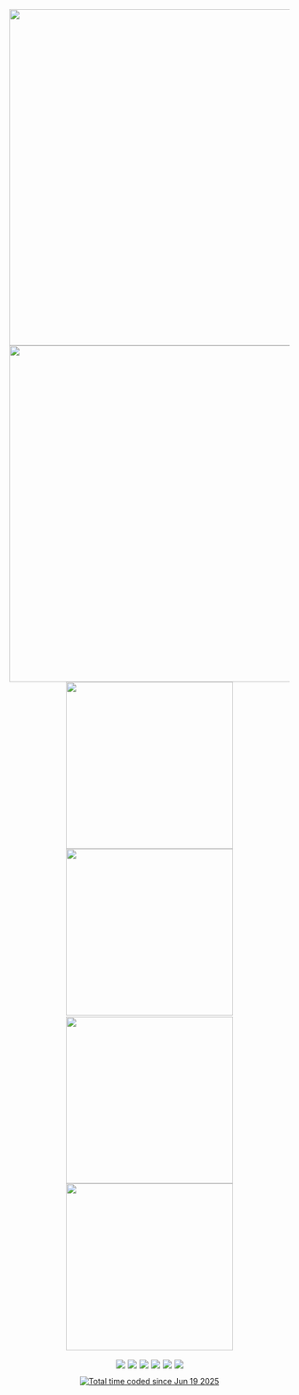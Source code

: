 <div align="center">
  <a href="https://github.com/dimkagithub">
    <img src="https://github-readme-stats-dimkagithubvercel.vercel.app/api?username=dimkagithub&show_icons=true&include_all_commits=true&count_private=true&show=reviews,discussions_started,discussions_answered,prs_merged,prs_merged_percentage&theme=solarized-dark&hide_border=true&text_color=869396&text_bold=false&ring_color=ffff00" width="605" />
  </a>
</div>
<div style="height:0px"></div>
<div align="center">
  <a href="https://github.com/dimkagithub">
    <img src="https://github-profile-summary-cards-dimkagithubvercel.vercel.app/api/cards/profile-details?username=dimkagithub&theme=solarized_dark" width="605" />
  </a>
</div>
<div style="height:0px"></div>
<div align="center">
  <a href="https://github.com/dimkagithub" style="display:inline-block;margin-right:0px;">
    <img src="https://github-profile-summary-cards-dimkagithubvercel.vercel.app/api/cards/stats?username=dimkagithub&theme=solarized_dark" width="300" />
  </a>
  <a href="https://github.com/dimkagithub" style="display:inline-block;">
    <img src="https://github-profile-summary-cards-dimkagithubvercel.vercel.app/api/cards/productive-time?username=dimkagithub&theme=solarized_dark&utcOffset=+5" width="300" />
  </a>
</div>
<div style="height:2px"></div>
<div align="center">
  <a href="https://github.com/dimkagithub" style="display:inline-block;margin-right:0px;">
    <img src="https://github-profile-summary-cards-dimkagithubvercel.vercel.app/api/cards/repos-per-language?username=dimkagithub&theme=solarized_dark" width="300" />
  </a>
  <a href="https://github.com/dimkagithub" style="display:inline-block;">
    <img src="https://github-profile-summary-cards-dimkagithubvercel.vercel.app/api/cards/most-commit-language?username=dimkagithub&theme=solarized_dark" width="300" />
  </a>
</div>
<br>
<p align="center" style="font-size:0;">
  <a href="https://github.com/dimkagithub" style="display:inline-block;margin-right:5px;"><img src="https://badges.pufler.dev/visits/dimkagithub/dimkagithub?logo=GitHub" /></a>
  <a href="https://github.com/dimkagithub" style="display:inline-block;margin-right:5px;"><img src="https://badges.pufler.dev/years/dimkagithub?logo=GitHub" /></a>
  <a href="https://github.com/dimkagithub?tab=repositories" style="display:inline-block;margin-right:5px;"><img src="https://badges.pufler.dev/repos/dimkagithub?logo=GitHub" /></a>
  <a href="https://gist.github.com/dimkagithub" style="display:inline-block;margin-right:5px;"><img src="https://badges.pufler.dev/gists/dimkagithub?logo=GitHub" /></a>
  <a href="https://github.com/dimkagithub" style="display:inline-block;margin-right:5px;"><img src="https://badges.pufler.dev/commits/monthly/dimkagithub?logo=GitHub" /></a>
  <a href="https://github.com/dimkagithub" style="display:inline-block;"><img src="https://badges.pufler.dev/commits/yearly/dimkagithub?logo=GitHub" /></a>
</p>
<p align="center">
  <a href="https://wakatime.com/@84c2e0c5-5028-4205-99e6-0e9700d29d15">
    <img src="https://wakatime.com/badge/user/84c2e0c5-5028-4205-99e6-0e9700d29d15.svg?style=default" alt="Total time coded since Jun 19 2025" />
  </a>
</p>
